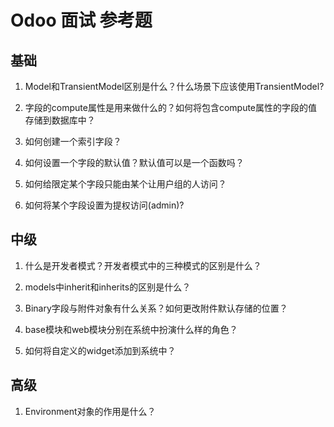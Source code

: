 # Odoo 面试 参考题

## 基础

1. Model和TransientModel区别是什么？什么场景下应该使用TransientModel?

2. 字段的compute属性是用来做什么的？如何将包含compute属性的字段的值存储到数据库中？

3. 如何创建一个索引字段？

4. 如何设置一个字段的默认值？默认值可以是一个函数吗？

5. 如何给限定某个字段只能由某个让用户组的人访问？

6. 如何将某个字段设置为提权访问(admin)?


## 中级

1. 什么是开发者模式？开发者模式中的三种模式的区别是什么？

2. models中inherit和inherits的区别是什么？

3. Binary字段与附件对象有什么关系？如何更改附件默认存储的位置？

4. base模块和web模块分别在系统中扮演什么样的角色？

5. 如何将自定义的widget添加到系统中？

## 高级

1. Environment对象的作用是什么？